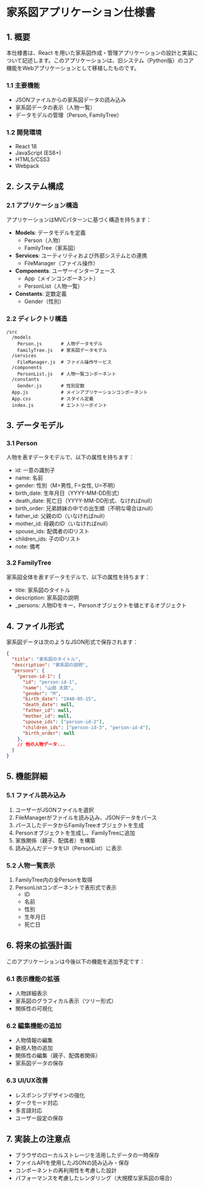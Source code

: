 # 家系図アプリケーション仕様書

## 1. 概要

本仕様書は、React を用いた家系図作成・管理アプリケーションの設計と実装について記述します。このアプリケーションは、旧システム（Python版）のコア機能をWebアプリケーションとして移植したものです。

### 1.1 主要機能

- JSONファイルからの家系図データの読み込み
- 家系図データの表示（人物一覧）
- データモデルの管理（Person, FamilyTree）

### 1.2 開発環境

- React 18
- JavaScript (ES6+)
- HTML5/CSS3
- Webpack

## 2. システム構成

### 2.1 アプリケーション構造

アプリケーションはMVCパターンに基づく構造を持ちます：

- **Models**: データモデルを定義
  - Person（人物）
  - FamilyTree（家系図）
- **Services**: ユーティリティおよび外部システムとの連携
  - FileManager（ファイル操作）
- **Components**: ユーザーインターフェース
  - App（メインコンポーネント）
  - PersonList（人物一覧）
- **Constants**: 定数定義
  - Gender（性別）

### 2.2 ディレクトリ構造

```
/src
  /models
    Person.js       # 人物データモデル
    FamilyTree.js   # 家系図データモデル
  /services
    FileManager.js  # ファイル操作サービス
  /components
    PersonList.js   # 人物一覧コンポーネント
  /constants
    Gender.js       # 性別定数
  App.js            # メインアプリケーションコンポーネント
  App.css           # スタイル定義
  index.js          # エントリーポイント
```

## 3. データモデル

### 3.1 Person

人物を表すデータモデルで、以下の属性を持ちます：

- id: 一意の識別子
- name: 名前
- gender: 性別（M=男性, F=女性, U=不明）
- birth_date: 生年月日（YYYY-MM-DD形式）
- death_date: 死亡日（YYYY-MM-DD形式、なければnull）
- birth_order: 兄弟姉妹の中での出生順（不明な場合はnull）
- father_id: 父親のID（いなければnull）
- mother_id: 母親のID（いなければnull）
- spouse_ids: 配偶者のIDリスト
- children_ids: 子のIDリスト
- note: 備考

### 3.2 FamilyTree

家系図全体を表すデータモデルで、以下の属性を持ちます：

- title: 家系図のタイトル
- description: 家系図の説明
- _persons: 人物IDをキー、Personオブジェクトを値とするオブジェクト

## 4. ファイル形式

家系図データは次のようなJSON形式で保存されます：

```json
{
  "title": "家系図のタイトル",
  "description": "家系図の説明",
  "persons": {
    "person-id-1": {
      "id": "person-id-1",
      "name": "山田 太郎",
      "gender": "M",
      "birth_date": "1940-05-15",
      "death_date": null,
      "father_id": null,
      "mother_id": null,
      "spouse_ids": ["person-id-2"],
      "children_ids": ["person-id-3", "person-id-4"],
      "birth_order": null
    },
    // 他の人物データ...
  }
}
```

## 5. 機能詳細

### 5.1 ファイル読み込み

1. ユーザーがJSONファイルを選択
2. FileManagerがファイルを読み込み、JSONデータをパース
3. パースしたデータからFamilyTreeオブジェクトを生成
4. Personオブジェクトを生成し、FamilyTreeに追加
5. 家族関係（親子、配偶者）を構築
6. 読み込んだデータをUI（PersonList）に表示

### 5.2 人物一覧表示

1. FamilyTree内の全Personを取得
2. PersonListコンポーネントで表形式で表示
   - ID
   - 名前
   - 性別
   - 生年月日
   - 死亡日

## 6. 将来の拡張計画

このアプリケーションは今後以下の機能を追加予定です：

### 6.1 表示機能の拡張

- 人物詳細表示
- 家系図のグラフィカル表示（ツリー形式）
- 関係性の可視化

### 6.2 編集機能の追加

- 人物情報の編集
- 新規人物の追加
- 関係性の編集（親子、配偶者関係）
- 家系図データの保存

### 6.3 UI/UX改善

- レスポンシブデザインの強化
- ダークモード対応
- 多言語対応
- ユーザー設定の保存

## 7. 実装上の注意点

- ブラウザのローカルストレージを活用したデータの一時保存
- ファイルAPIを使用したJSONの読み込み・保存
- コンポーネントの再利用性を考慮した設計
- パフォーマンスを考慮したレンダリング（大規模な家系図の場合）
